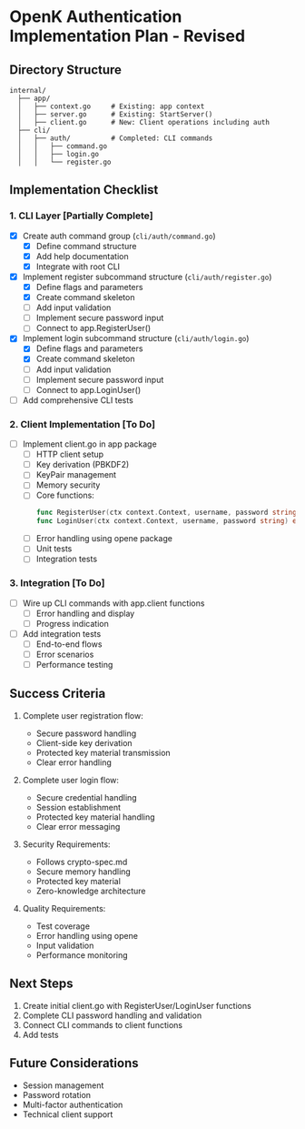 # OpenK Authentication Implementation Plan - Revised

## Directory Structure
```
internal/
  ├── app/
  │   ├── context.go     # Existing: app context
  │   ├── server.go      # Existing: StartServer()
  │   ├── client.go      # New: Client operations including auth
  ├── cli/
  │   ├── auth/          # Completed: CLI commands
  │   │   ├── command.go
  │   │   ├── login.go
  │   │   └── register.go
```

## Implementation Checklist

### 1. CLI Layer [Partially Complete]
- [x] Create auth command group (`cli/auth/command.go`)
  - [x] Define command structure
  - [x] Add help documentation
  - [x] Integrate with root CLI
- [x] Implement register subcommand structure (`cli/auth/register.go`)
  - [x] Define flags and parameters
  - [x] Create command skeleton
  - [ ] Add input validation
  - [ ] Implement secure password input
  - [ ] Connect to app.RegisterUser()
- [x] Implement login subcommand structure (`cli/auth/login.go`)
  - [x] Define flags and parameters
  - [x] Create command skeleton
  - [ ] Add input validation
  - [ ] Implement secure password input
  - [ ] Connect to app.LoginUser()
- [ ] Add comprehensive CLI tests

### 2. Client Implementation [To Do]
- [ ] Implement client.go in app package
  - [ ] HTTP client setup
  - [ ] Key derivation (PBKDF2)
  - [ ] KeyPair management
  - [ ] Memory security
  - [ ] Core functions:
    ```go
    func RegisterUser(ctx context.Context, username, password string) error
    func LoginUser(ctx context.Context, username, password string) error
    ```
  - [ ] Error handling using opene package
  - [ ] Unit tests
  - [ ] Integration tests

### 3. Integration [To Do]
- [ ] Wire up CLI commands with app.client functions
  - [ ] Error handling and display
  - [ ] Progress indication
- [ ] Add integration tests
  - [ ] End-to-end flows
  - [ ] Error scenarios
  - [ ] Performance testing

## Success Criteria
1. Complete user registration flow:
   - Secure password handling
   - Client-side key derivation
   - Protected key material transmission
   - Clear error handling

2. Complete user login flow:
   - Secure credential handling
   - Session establishment
   - Protected key material handling
   - Clear error messaging

3. Security Requirements:
   - Follows crypto-spec.md
   - Secure memory handling
   - Protected key material
   - Zero-knowledge architecture

4. Quality Requirements:
   - Test coverage
   - Error handling using opene
   - Input validation
   - Performance monitoring

## Next Steps
1. Create initial client.go with RegisterUser/LoginUser functions
2. Complete CLI password handling and validation
3. Connect CLI commands to client functions
4. Add tests

## Future Considerations
- Session management
- Password rotation
- Multi-factor authentication
- Technical client support